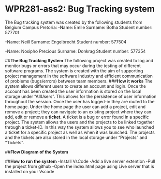# WPR281-ass2: Bug Tracking system
The Bug tracking system was created by the following students from Belgium Campus Pretoria:
-Name:  Emile 
Surname:  Botha
Student number:  577701

-Name:  Neill
Surname:  Engelbrecht
Student number:  577504

-Name:  Nosipho Precious
Surname:  Donkrag
Student number:  577354

   ##**The Bug Tracking System**
    The following project was created to log and monitor bugs or errors that may occur during the testing of different software programs. The system is created with the aim of supporting project management in the software industry and efficient communication of problems (bugs/errors) between team members.
  ###**How it works**
  The system allows different users to create an account and login. Once the account has been created the user information is stored on the local storage under “AllUsers”. This allows for the persistence of user information throughout the session.
  Once the user has logged-in they are routed to the home page. Under the home page the user can add a project, edit and remove a project; they can navigate to an existing project where they can add, edit or remove a **ticket**. 
  A ticket is a bug or error found in a specific project. The system allows the users and the projects to be linked together through a ticket-ID. In this way the system allows you to see who launched a ticket for a specific project as well as when it was launched.
  The projects and the tickets are also stored in the local storage under “Projects” and “Tickets”.
  
  ##**Flow Diagram of the System**
  
  ##**How to run the system**
    -Install VsCode
    -Add a live server extention
    -Pull the project from github
    -Open the index.html page using Live server that is installed on your Vscode

  
